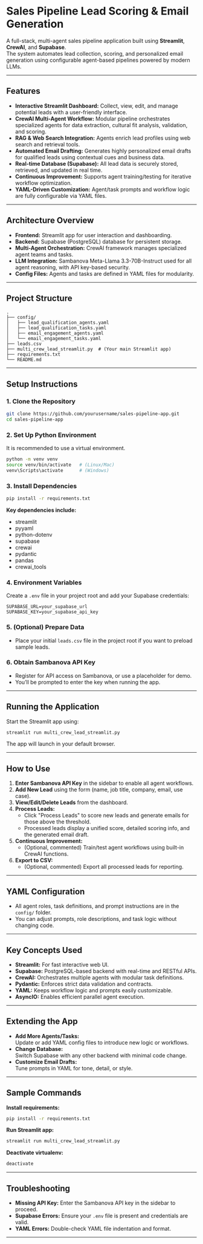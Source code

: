 
# Sales Pipeline Lead Scoring & Email Generation

A full-stack, multi-agent sales pipeline application built using **Streamlit**, **CrewAI**, and **Supabase**.  
The system automates lead collection, scoring, and personalized email generation using configurable agent-based pipelines powered by modern LLMs.

---

## **Features**

- **Interactive Streamlit Dashboard:** Collect, view, edit, and manage potential leads with a user-friendly interface.
- **CrewAI Multi-Agent Workflow:** Modular pipeline orchestrates specialized agents for data extraction, cultural fit analysis, validation, and scoring.
- **RAG & Web Search Integration:** Agents enrich lead profiles using web search and retrieval tools.
- **Automated Email Drafting:** Generates highly personalized email drafts for qualified leads using contextual cues and business data.
- **Real-time Database (Supabase):** All lead data is securely stored, retrieved, and updated in real time.
- **Continuous Improvement:** Supports agent training/testing for iterative workflow optimization.
- **YAML-Driven Customization:** Agent/task prompts and workflow logic are fully configurable via YAML files.

---

## **Architecture Overview**

- **Frontend:** Streamlit app for user interaction and dashboarding.
- **Backend:** Supabase (PostgreSQL) database for persistent storage.
- **Multi-Agent Orchestration:** CrewAI framework manages specialized agent teams and tasks.
- **LLM Integration:** Sambanova Meta-Llama 3.3-70B-Instruct used for all agent reasoning, with API key-based security.
- **Config Files:** Agents and tasks are defined in YAML files for modularity.

---

## **Project Structure**

```
.
├── config/
│   ├── lead_qualification_agents.yaml
│   ├── lead_qualification_tasks.yaml
│   ├── email_engagement_agents.yaml
│   └── email_engagement_tasks.yaml
├── leads.csv
├── multi_crew_lead_streamlit.py  # (Your main Streamlit app)
├── requirements.txt
└── README.md
```

---

## **Setup Instructions**

### 1. **Clone the Repository**

```bash
git clone https://github.com/yourusername/sales-pipeline-app.git
cd sales-pipeline-app
```

### 2. **Set Up Python Environment**

It is recommended to use a virtual environment.

```bash
python -m venv venv
source venv/bin/activate   # (Linux/Mac)
venv\Scripts\activate      # (Windows)
```

### 3. **Install Dependencies**

```bash
pip install -r requirements.txt
```

**Key dependencies include:**  
- streamlit  
- pyyaml  
- python-dotenv  
- supabase  
- crewai  
- pydantic  
- pandas  
- crewai_tools

### 4. **Environment Variables**

Create a `.env` file in your project root and add your Supabase credentials:

```
SUPABASE_URL=your_supabase_url
SUPABASE_KEY=your_supabase_api_key
```

### 5. **(Optional) Prepare Data**

- Place your initial `leads.csv` file in the project root if you want to preload sample leads.

### 6. **Obtain Sambanova API Key**

- Register for API access on Sambanova, or use a placeholder for demo.
- You’ll be prompted to enter the key when running the app.

---

## **Running the Application**

Start the Streamlit app using:

```bash
streamlit run multi_crew_lead_streamlit.py
```

The app will launch in your default browser.

---

## **How to Use**

1. **Enter Sambanova API Key** in the sidebar to enable all agent workflows.
2. **Add New Lead** using the form (name, job title, company, email, use case).
3. **View/Edit/Delete Leads** from the dashboard.
4. **Process Leads:**  
    - Click "Process Leads" to score new leads and generate emails for those above the threshold.
    - Processed leads display a unified score, detailed scoring info, and the generated email draft.
5. **Continuous Improvement:**  
    - (Optional, commented) Train/test agent workflows using built-in CrewAI functions.
6. **Export to CSV:**  
    - (Optional, commented) Export all processed leads for reporting.

---

## **YAML Configuration**

- All agent roles, task definitions, and prompt instructions are in the `config/` folder.
- You can adjust prompts, role descriptions, and task logic without changing code.

---

## **Key Concepts Used**

- **Streamlit:** For fast interactive web UI.
- **Supabase:** PostgreSQL-based backend with real-time and RESTful APIs.
- **CrewAI:** Orchestrates multiple agents with modular task definitions.
- **Pydantic:** Enforces strict data validation and contracts.
- **YAML:** Keeps workflow logic and prompts easily customizable.
- **AsyncIO:** Enables efficient parallel agent execution.

---

## **Extending the App**

- **Add More Agents/Tasks:**  
  Update or add YAML config files to introduce new logic or workflows.
- **Change Database:**  
  Switch Supabase with any other backend with minimal code change.
- **Customize Email Drafts:**  
  Tune prompts in YAML for tone, detail, or style.

---

## **Sample Commands**

**Install requirements:**  
```bash
pip install -r requirements.txt
```

**Run Streamlit app:**  
```bash
streamlit run multi_crew_lead_streamlit.py
```

**Deactivate virtualenv:**  
```bash
deactivate
```

---

## **Troubleshooting**

- **Missing API Key:** Enter the Sambanova API key in the sidebar to proceed.
- **Supabase Errors:** Ensure your `.env` file is present and credentials are valid.
- **YAML Errors:** Double-check YAML file indentation and format.

---
